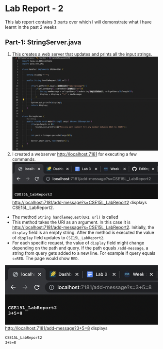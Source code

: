 # Lab Report - 2
This lab report contains 3 parts over which I will demonstrate what I have learnt in the past 2 weeks
## Part-1: StringServer.java
1. This creates a web server that updates and prints all the input strings.
![StringServer.java](S1.png)
2. I created a webserver <http://localhost:7181> for executing a few commands.
![](S2.png) 
<http://localhost:7181/add-message?s=CSE15L_LabReport2> displays CSE15L_LabReport2.
* The method ```String handleRequest(URI url)``` is called
* This method takes the URI as an argument. In this case it is <http://localhost:7181/add-message?s=CSE15L_LabReport2>. Initially, the ```display``` field is an empty string. After the method is executed the value of ```display``` field updates to ```CSE15L_LabReport2```.
* For each specific request, the value of ```display``` field might change depending on the path and query. If the path equals ```/add-message```, a string from query gets added to a new line. For example if query equals ```s=RED```. The page would show ```RED```.

![](S3.png)
<http://localhost:7181/add-message?3+5=8> displays 
``` 
CSE15L_LabReport2
3+5=8
```    
